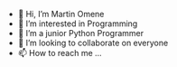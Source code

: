 - 👋 Hi, I’m Martin Omene
- 👀 I’m interested in Programming
- 🌱 I’m a junior Python Programmer
- 💞️ I’m looking to collaborate on everyone
- 📫 How to reach me ...

<!---
Omenebillions/Omenebillions is a ✨ special ✨ repository because its `README.md` (this file) appears on your GitHub profile.
You can click the Preview link to take a look at your changes.
--->
